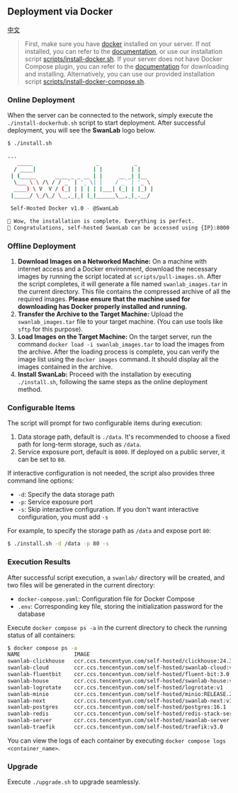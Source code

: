 ## Deployment via Docker

[中文](./README.md)
> First, make sure you have [docker](https://docs.docker.com/engine/install/) installed on your server. If not installed, you can refer to the [documentation](https://docs.docker.com/engine/install/), or use our installation script [scripts/install-docker.sh](../scripts/install-docker.sh).
> If your server does not have Docker Compose plugin, you can refer to the [documentation](https://github.com/docker/compose/) for downloading and installing. Alternatively, you can use our provided installation script [scripts/install-docker-compose.sh](../scripts/install-docker-compose.sh).

### Online Deployment
When the server can be connected to the network, simply execute the `./install-dockerhub.sh` script to start deployment. After successful deployment, you will see the **SwanLab** logo below.

```bash
$ ./install.sh

...
   _____                    _           _
  / ____|                  | |         | |
 | (_____      ____ _ _ __ | |     __ _| |__
  \___ \ \ /\ / / _` | '_ \| |    / _` | '_ \
  ____) \ V  V / (_| | | | | |___| (_| | |_) |
 |_____/ \_/\_/ \__,_|_| |_|______\__,_|_.__/

 Self-Hosted Docker v1.0 - @SwanLab

🎉 Wow, the installation is complete. Everything is perfect.
🥰 Congratulations, self-hosted SwanLab can be accessed using {IP}:8000
```

### Offline Deployment

1. **Download Images on a Networked Machine:** On a machine with internet access and a Docker environment, download the necessary images by running the script located at `scripts/pull-images.sh`. After the script completes, it will generate a file named `swanlab_images.tar` in the current directory. This file contains the compressed archive of all the required images. **Please ensure that the machine used for downloading has Docker properly installed and running.**
2.  **Transfer the Archive to the Target Machine:** Upload the `swanlab_images.tar` file to your target machine. (You can use tools like `sftp` for this purpose).
3.  **Load Images on the Target Machine:** On the target server, run the command `docker load -i swanlab_images.tar` to load the images from the archive. After the loading process is complete, you can verify the image list using the `docker images` command. It should display all the images contained in the archive.
4.  **Install SwanLab:** Proceed with the installation by executing `./install.sh`, following the same steps as the online deployment method.

### Configurable Items

The script will prompt for two configurable items during execution:

1. Data storage path, default is `./data`. It's recommended to choose a fixed path for long-term storage, such as `/data`.
2. Service exposure port, default is `8000`. If deployed on a public server, it can be set to `80`.

If interactive configuration is not needed, the script also provides three command line options:

- `-d`: Specify the data storage path
- `-p`: Service exposure port
- `-s`: Skip interactive configuration. If you don't want interactive configuration, you must add `-s`

For example, to specify the storage path as `/data` and expose port `80`:

```bash
$ ./install.sh -d /data -p 80 -s
```

### Execution Results

After successful script execution, a `swanlab/` directory will be created, and two files will be generated in the current directory:

- `docker-compose.yaml`: Configuration file for Docker Compose
- `.env`: Corresponding key file, storing the initialization password for the database

Execute `docker compose ps -a` in the current directory to check the running status of all containers:

```bash
$ docker compose ps -a                                                                                                                                                                (base)
NAME                 IMAGE                                                                   COMMAND                  SERVICE          CREATED          STATUS                    PORTS
swanlab-clickhouse   ccr.ccs.tencentyun.com/self-hosted/clickhouse:24.3                      "/entrypoint.sh"         clickhouse       22 minutes ago   Up 22 minutes (healthy)   8123/tcp, 9000/tcp, 9009/tcp
swanlab-cloud        ccr.ccs.tencentyun.com/self-hosted/swanlab-cloud:v1                     "/docker-entrypoint.…"   swanlab-cloud    22 minutes ago   Up 21 minutes             80/tcp
swanlab-fluentbit    ccr.ccs.tencentyun.com/self-hosted/fluent-bit:3.0                       "/fluent-bit/bin/flu…"   fluent-bit       22 minutes ago   Up 22 minutes             2020/tcp
swanlab-house        ccr.ccs.tencentyun.com/self-hosted/swanlab-house:v1                     "./app"                  swanlab-house    22 minutes ago   Up 21 minutes (healthy)   3000/tcp
swanlab-logrotate    ccr.ccs.tencentyun.com/self-hosted/logrotate:v1                         "/sbin/tini -- /usr/…"   logrotate        22 minutes ago   Up 22 minutes
swanlab-minio        ccr.ccs.tencentyun.com/self-hosted/minio:RELEASE.2025-02-28T09-55-16Z   "/usr/bin/docker-ent…"   minio            22 minutes ago   Up 22 minutes (healthy)   9000/tcp
swanlab-next         ccr.ccs.tencentyun.com/self-hosted/swanlab-next:v1                      "docker-entrypoint.s…"   swanlab-next     22 minutes ago   Up 21 minutes             3000/tcp
swanlab-postgres     ccr.ccs.tencentyun.com/self-hosted/postgres:16.1                        "docker-entrypoint.s…"   postgres         22 minutes ago   Up 22 minutes (healthy)   5432/tcp
swanlab-redis        ccr.ccs.tencentyun.com/self-hosted/redis-stack-server:7.2.0-v15         "/entrypoint.sh"         redis            22 minutes ago   Up 22 minutes (healthy)   6379/tcp
swanlab-server       ccr.ccs.tencentyun.com/self-hosted/swanlab-server:v1                    "docker-entrypoint.s…"   swanlab-server   22 minutes ago   Up 21 minutes (healthy)   3000/tcp
swanlab-traefik      ccr.ccs.tencentyun.com/self-hosted/traefik:v3.0                         "/entrypoint.sh trae…"   traefik          22 minutes ago   Up 22 minutes (healthy)   0.0.0.0:8000->80/tcp, [::]:8000->80/tcp
```

You can view the logs of each container by executing `docker compose logs <container_name>`.

### Upgrade

Execute `./upgrade.sh` to upgrade seamlessly.